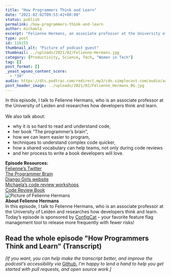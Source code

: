 ```yaml
---
title: "How Programmers Think and Learn"
date: "2021-02-02T09:53:42+00:00"
status: publish
permalink: /how-programmers-think-and-learn
author: michaela
excerpt: "Felienne Hermans, an associate professor at the University of Leiden, tells us how developers think and learn."
type: post
id: 116155
thumbnail_alt: "Picture of podcast guest"
thumbnail: ../uploads/2021/02/Felienne-Hermans.jpg
category: [Productivity, Science, Tech, "Women in Tech"]
tag: []
post_format: []
_yoast_wpseo_content_score:
  - "30"
audio: https://dts.podtrac.com/redirect.mp3/cdn.simplecast.com/audio/aaca909a-e34f-49ae-a86f-f59e4fa807f0/episodes/54d1f660-9f8b-4015-8d25-e96c326010ff/audio/65e5e5c2-1e23-4c97-a9c0-81c85115073b/default_tc.mp3
post_header_image: ../uploads/2021/02/Felienne_Hermans_BG.jpg
---
```


<div class="episode-about">
In this episode, I talk to Felienne Hermans, who is an associate professor at the University of Leiden and researches how developers think and learn.
<br/> <br/>We also talk about:
<ul>
<li> why it is so hard to read and understand code,</li>
<li> her book “The programmer’s brain”,</li>
<li> how we can learn easier to program,</li>
<li> techniques to understand complex code quicker,</li>
<li> how a shared vocabulary can help teams, not only during code reviews</li>
<li> and her process to write a book developers will love.</li>
</ul>
</div>
<div class=" episode-links">
<b>Episode Resources:</b><br/>
<a href="https://twitter.com/Felienne">Felienne’s Twitter</a><br/>
<a href="https://www.manning.com/books/the-programmers-brain">The Programmer Brain</a><br/>
<a href="https://djangogirls.org/">Django Girls website</a><br/>
<a href="https://www.michaelagreiler.com/workshops/">Michaela’s code review workshops</a><br/>
<a href="https://www.michaelagreiler.com/code-review-book/">Code Review Book</a><br/>
</div>

<div class="row pt-2 align-items-center">
<div class="col-4 guest-picture">
<img src="../uploads/2021/02/Felienne-Hermans.jpg" alt="Picture of Felienne Hermans"/>
</div>
<div class="col-8 guest-about">
<b>About Felienne Hermans</b><br/>
In this episode, I talk to Felienne Hermans, who is an associate professor at the University of Leiden and researches how developers think and learn.
</div>
</div>

<div class="sponsorship">
Today’s episode is sponsored by <a href="https://configcat.com/">ConfigCat</a> – your favorite feature flag management tool to release more frequently with fewer risks!
</div> 

## Read the whole episode "How Programmers Think and Learn" (Transcript)

_\[If you want, you can help make the transcript better, and improve the podcast’s accessibility via_ [Github](https://github.com/mgreiler/se-unlocked/tree/master/Transcripts)_[.](https://github.com/mgreiler/se-unlocked/tree/master/Transcripts) I’m happy to lend a hand to help you get started with pull requests, and open source work.\]_
